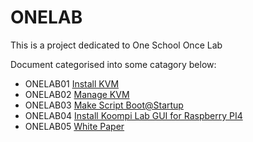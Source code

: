 # ONELAB

This is a project dedicated to One School Once Lab 

Document categorised into some catagory below:

*   ONELAB01 [Install KVM](/filemd/install-kvm.md) 
*   ONELAB02 [Manage KVM](/filemd/manage-kvm.md) 
*   ONELAB03 [Make Script Boot@Startup](/filemd/startup-boot-script.md)
*   ONELAB04 [Install Koompi Lab GUI for Raspberry PI4](/filemd/install-Koompi-lab-GUI-rpi4.md)
*   ONELAB05 [White Paper](/filemd/onelab_whitepaper.md)

